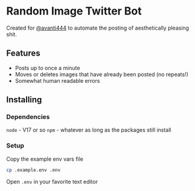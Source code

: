 
# Random Image Twitter Bot

Created for [@avanti444](https://twitter.com/avanti444) to automate the posting of aesthetically pleasing shit. 

## Features
 - Posts up to once a minute
 - Moves or deletes images that have already been posted (no repeats!)
 - Somewhat human readable errors

## Installing

### Dependencies
`node` - V17 or so
`npm` - whatever as long as the packages still install

### Setup
Copy the example env vars file
```sh
cp .example.env .env
```

Open `.env` in your favorite text editor